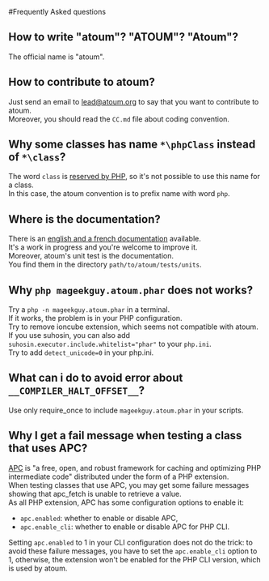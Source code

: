 #Frequently Asked questions

## How to write "atoum"? "ATOUM"? "Atoum"?
The official name is "atoum".

## How to contribute to atoum?
Just send an email to lead@atoum.org to say that you want to contribute to atoum.  
Moreover, you should read the `CC.md` file about coding convention. 

## Why some classes has name `*\phpClass` instead of `*\class`?  
The word `class` is [reserved by PHP](http://www.php.net/manual/en/reserved.keywords.php), so it's not possible to use this name for a class.  
In this case, the atoum convention is to prefix name with word `php`.

## Where is the documentation?
There is an [english and a french documentation](http://docs.atoum.org/) available.  
It's a work in progress and you're welcome to improve it.   
Moreover, atoum's unit test is the documentation.  
You find them in the directory `path/to/atoum/tests/units`.

## Why `php mageekguy.atoum.phar` does not works?
Try a `php -n mageekguy.atoum.phar` in a terminal.  
If it works, the problem is in your PHP configuration.  
Try to remove ioncube extension, which seems not compatible with atoum.  
If you use suhosin, you can also add `suhosin.executor.include.whitelist="phar"` to your `php.ini`.  
Try to add `detect_unicode=0` in your php.ini.

## What can i do to avoid error about `__COMPILER_HALT_OFFSET__`?
Use only require_once to include `mageekguy.atoum.phar` in your scripts.

## Why I get a fail message when testing a class that uses APC?
[APC](http://php.net/apc.configuration) is "a free, open, and robust framework for caching and optimizing PHP intermediate code" distributed under the form of a PHP extension.  
When testing classes that use APC, you may get some failure messages showing that apc_fetch is unable to retrieve a value.  
As all PHP extension, APC has some configuration options to enable it:

* `apc.enabled`: whether to enable or disable APC,
* `apc.enable_cli`: whether to enable or disable APC for PHP CLI.

Setting `apc.enabled` to 1 in your CLI configuration does not do the trick: to avoid these failure messages, you have to set the `apc.enable_cli` option to 1, otherwise, the extension won't be enabled for the PHP CLI version, which is used by atoum.
